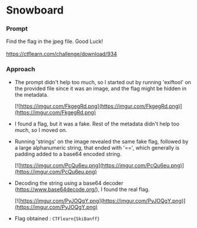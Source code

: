 # Snowboard

### Prompt

Find the flag in the jpeg file. Good Luck!\
\
https://ctflearn.com/challenge/download/934

### Approach

- The prompt didn't help too much, so I started out by running 'exiftool' on the provided file since it was an image, and the flag might be hidden in the metadata.

  [![https://imgur.com/FkgegRd.png](https://imgur.com/FkgegRd.png)](https://imgur.com/FkgegRd.png)
- I found a flag, but it was a fake. Rest of the metadata didn't help too much, so I moved on.

- Running 'strings' on the image revealed the same fake flag, followed by a large alphanumeric string, that ended with '==', which generally is padding added to a base64 encoded string.

  [![https://imgur.com/PcQu6eu.png](https://imgur.com/PcQu6eu.png)](https://imgur.com/PcQu6eu.png)
- Decoding the string using a base64 decoder (https://www.base64decode.org/), I found the real flag.

  [![https://imgur.com/PyJOQgY.png](https://imgur.com/PyJOQgY.png)](https://imgur.com/PyJOQgY.png)
- Flag obtained : ```CTFlearn{SkiBanff}```

